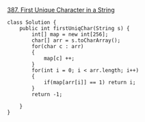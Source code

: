 [387. First Unique Character in a String](https://leetcode.com/problems/first-unique-character-in-a-string/)

```
class Solution {
    public int firstUniqChar(String s) {
        int[] map = new int[256];
        char[] arr = s.toCharArray();
        for(char c : arr)
        {
            map[c] ++;
        }
        for(int i = 0; i < arr.length; i++)
        {
            if(map[arr[i]] == 1) return i; 
        }
        return -1;
            
    }
}
```
